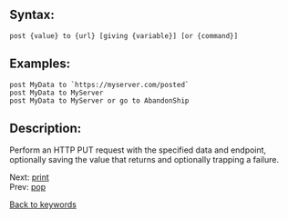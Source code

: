 ## Syntax:
`post {value} to {url} [giving {variable}] [or {command}]`
## Examples:
``post MyData to `https://myserver.com/posted` ``  
`post MyData to MyServer`  
`post MyData to MyServer or go to AbandonShip`

## Description:
Perform an HTTP PUT request with the specified data and endpoint, optionally saving the value that returns and optionally trapping a failure.

Next: [print](print.md)  
Prev: [pop](pop.md)

[Back to keywords](../keywords.md)
